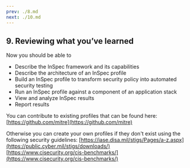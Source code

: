 ```yaml
---
prev: ./8.md
next: ./10.md
---
```


## 9. Reviewing what you’ve learned

Now you should be able to

- Describe the InSpec framework and its capabilities
- Describe the architecture of an InSpec profile
- Build an InSpec profile to transform security policy into automated security testing
- Run an InSpec profile against a component of an application stack
- View and analyze InSpec results
- Report results

You can contribute to existing profiles that can be found here:  
[https://github.com/mitre](https://github.com/mitre)

Otherwise you can create your own profiles if they don't exist using the following security guidelines:
[https://iase.disa.mil/stigs/Pages/a-z.aspx](https://public.cyber.mil/stigs/downloads/)  
[https://www.cisecurity.org/cis-benchmarks/](https://www.cisecurity.org/cis-benchmarks/)
